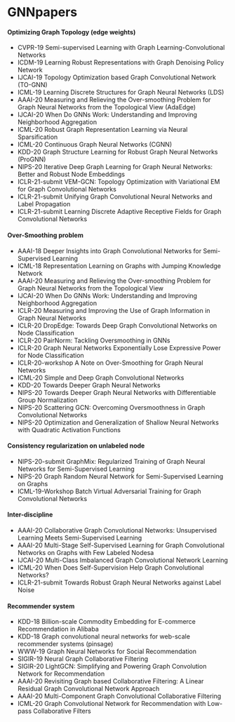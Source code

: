 # GNNpapers

#### Optimizing Graph Topology (edge weights)
+ CVPR-19 Semi-supervised Learning with Graph Learning-Convolutional Networks
+ ICDM-19 Learning Robust Representations with Graph Denoising Policy Network
+ IJCAI-19 Topology Optimization based Graph Convolutional Network (TO-GNN)
+ ICML-19 Learning Discrete Structures for Graph Neural Networks (LDS)
+ AAAI-20 Measuring and Relieving the Over-smoothing Problem for Graph Neural Networks from the Topological View (AdaEdge)
+ IJCAI-20 When Do GNNs Work: Understanding and Improving Neighborhood Aggregation
+ ICML-20 Robust Graph Representation Learning via Neural Sparsification
+ ICML-20 Continuous Graph Neural Networks (CGNN)
+ KDD-20 Graph Structure Learning for Robust Graph Neural Networks (ProGNN)
+ NIPS-20 Iterative Deep Graph Learning for Graph Neural Networks: Better and Robust Node Embeddings
+ ICLR-21-submit VEM-GCN: Topology Optimization with Variational EM for Graph Convolutional Networks
+ ICLR-21-submit Unifying Graph Convolutional Neural Networks and Label Propagation
+ ICLR-21-submit Learning Discrete Adaptive Receptive Fields for Graph Convolutional Networks

#### Over-Smoothing problem
+ AAAI-18 Deeper Insights into Graph Convolutional Networks for Semi-Supervised Learning
+ ICML-18 Representation Learning on Graphs with Jumping Knowledge Network
+ AAAI-20 Measuring and Relieving the Over-smoothing Problem for Graph Neural Networks from the Topological View
+ IJCAI-20 When Do GNNs Work: Understanding and Improving Neighborhood Aggregation
+ ICLR-20 Measuring and Improving the Use of Graph Information in Graph Neural Networks
+ ICLR-20 DropEdge: Towards Deep Graph Convolutional Networks on Node Classification
+ ICLR-20 PairNorm: Tackling Oversmoothing in GNNs
+ ICLR-20 Graph Neural Networks Exponentially Lose Expressive Power for Node Classification
+ ICLR-20-workshop A Note on Over-Smoothing for Graph Neural Networks
+ ICML-20 Simple and Deep Graph Convolutional Networks
+ KDD-20 Towards Deeper Graph Neural Networks
+ NIPS-20 Towards Deeper Graph Neural Networks with Differentiable Group Normalization
+ NIPS-20 Scattering GCN: Overcoming Oversmoothness in Graph Convolutional Networks
+ NIPS-20 Optimization and Generalization of Shallow Neural Networks with Quadratic Activation Functions


#### Consistency regularization on unlabeled node
+ NIPS-20-submit GraphMix: Regularized Training of Graph Neural Networks for Semi-Supervised Learning
+ NIPS-20 Graph Random Neural Network for Semi-Supervised Learning on Graphs
+ ICML-19-Workshop Batch Virtual Adversarial Training for Graph Convolutional Networks



#### Inter-discipline
+ AAAI-20 Collaborative Graph Convolutional Networks: Unsupervised Learning Meets Semi-Supervised Learning
+ AAAI-20 Multi-Stage Self-Supervised Learning for Graph Convolutional Networks on Graphs with Few Labeled Nodesa
+ IJCAI-20 Multi-Class Imbalanced Graph Convolutional Network Learning
+ ICML-20 When Does Self-Supervision Help Graph Convolutional Networks?
+ ICLR-21-submit Towards Robust Graph Neural Networks against Label Noise


#### Recommender system
+ KDD-18 Billion-scale Commodity Embedding for E-commerce Recommendation in Alibaba
+ KDD-18 Graph convolutional neural networks for web-scale recommender systems (pinsage)
+ WWW-19 Graph Neural Networks for Social Recommendation
+ SIGIR-19	Neural Graph Collaborative Filtering
+ SIGIR-20	LightGCN: Simplifying and Powering Graph Convolution Network for Recommendation
+ AAAI-20	Revisiting Graph based Collaborative Filtering: A Linear Residual Graph Convolutional Network Approach
+ AAAI-20 Multi-Component Graph Convolutional Collaborative Filtering
+ ICML-20 Graph Convolutional Network for Recommendation with Low-pass Collaborative Filters
